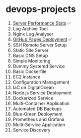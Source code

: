 # devops-projects
1. [Server Performance Stats](https://roadmap.sh/projects/server-stats) ✅
2. Log Archive Tool 
3. Nginx Log Analyser
4. [GitHub Pages Deployment](https://roadmap.sh/projects/github-actions-deployment-workflow) ✅
5. SSH Remote Server Setup
6. Static Site Server
7. Basic DNS Setup
8. Simple Monitoring
9. Dummy Systemd Service
10. Basic Dockerfile
11. EC2 Instance
12. Configuration Management
13. IaC on DigitalOcean
14. Node.js Service Deployment
15. Dockerized Service
16. Multi-Container Application
17. Automated DB Backups
18. Blue-Green Deployment
19. Prometheus and Grafana
20. Multi-Service Application
21. Service Discovery
